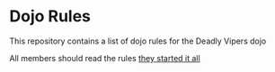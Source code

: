 Dojo Rules
==========

This repository contains a list of dojo rules for the Deadly Vipers dojo

All members should read the rules
[they started it all](https://github.com/deadlyvipers)
